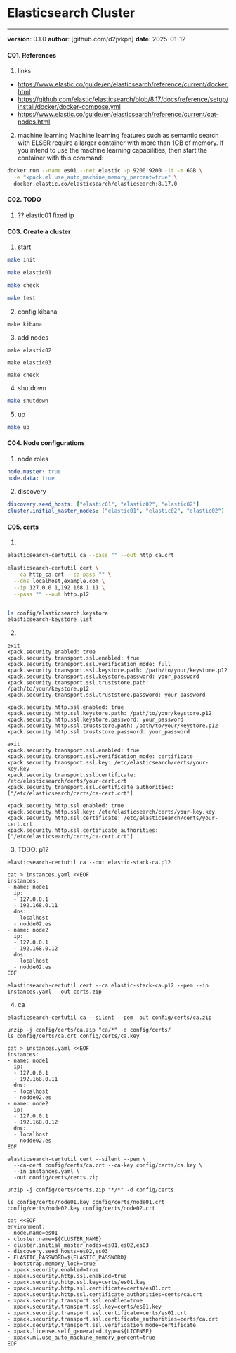 # Elasticsearch Cluster
---
**version**: 0.1.0
**author**: [github.com/d2jvkpn]
**date**: 2025-01-12


#### C01. References
1. links
- https://www.elastic.co/guide/en/elasticsearch/reference/current/docker.html
- https://github.com/elastic/elasticsearch/blob/8.17/docs/reference/setup/install/docker/docker-compose.yml
- https://www.elastic.co/guide/en/elasticsearch/reference/current/cat-nodes.html

2. machine learning
Machine learning features such as semantic search with ELSER require a larger container with more 
than 1GB of memory. If you intend to use the machine learning capabilities, then start the container
 with this command:

```bash
docker run --name es01 --net elastic -p 9200:9200 -it -m 6GB \
  -e "xpack.ml.use_auto_machine_memory_percent=true" \
  docker.elastic.co/elasticsearch/elasticsearch:8.17.0
```

#### C02. TODO
1. ?? elastic01 fixed ip


#### C03. Create a cluster
1. start
```bash
make init

make elastic01

make check

make test
```

2. config kibana
```
make kibana
```

3. add nodes
```
make elastic02

make elastic03

make check
```

4. shutdown
```bash
make shutdown
```

5. up
```bash
make up
```

#### C04. Node configurations
1.  node roles
```yaml
node.master: true
node.data: true
```

2. discovery
```yaml
discovery.seed_hosts: ["elastic01", "elastic02", "elastic02"]
cluster.initial_master_nodes: ["elastic01", "elastic02", "elastic02"]
```

#### C05. certs
1. 
```bash
elasticsearch-certutil ca --pass "" --out http_ca.crt

elasticsearch-certutil cert \
  --ca http_ca.crt --ca-pass "" \
  --dns localhost,example.com \
  --ip 127.0.0.1,192.168.1.11 \
  --pass "" --out http.p12


ls config/elasticsearch.keystore
elasticsearch-keystore list
```

2. 
```
exit
xpack.security.enabled: true
xpack.security.transport.ssl.enabled: true
xpack.security.transport.ssl.verification_mode: full
xpack.security.transport.ssl.keystore.path: /path/to/your/keystore.p12
xpack.security.transport.ssl.keystore.password: your_password
xpack.security.transport.ssl.truststore.path: /path/to/your/keystore.p12
xpack.security.transport.ssl.truststore.password: your_password

xpack.security.http.ssl.enabled: true
xpack.security.http.ssl.keystore.path: /path/to/your/keystore.p12
xpack.security.http.ssl.keystore.password: your_password
xpack.security.http.ssl.truststore.path: /path/to/your/keystore.p12
xpack.security.http.ssl.truststore.password: your_password

exit
xpack.security.transport.ssl.enabled: true
xpack.security.transport.ssl.verification_mode: certificate
xpack.security.transport.ssl.key: /etc/elasticsearch/certs/your-key.key
xpack.security.transport.ssl.certificate: /etc/elasticsearch/certs/your-cert.crt
xpack.security.transport.ssl.certificate_authorities: ["/etc/elasticsearch/certs/ca-cert.crt"]

xpack.security.http.ssl.enabled: true
xpack.security.http.ssl.key: /etc/elasticsearch/certs/your-key.key
xpack.security.http.ssl.certificate: /etc/elasticsearch/certs/your-cert.crt
xpack.security.http.ssl.certificate_authorities: ["/etc/elasticsearch/certs/ca-cert.crt"]
```

3. TODO: p12
```
elasticsearch-certutil ca --out elastic-stack-ca.p12

cat > instances.yaml <<EOF
instances:
- name: node1
  ip:
  - 127.0.0.1
  - 192.168.0.11
  dns:
  - localhost
  - nodde02.es
- name: node2
  ip:
  - 127.0.0.1
  - 192.168.0.12
  dns:
  - localhost
  - nodde02.es
EOF

elasticsearch-certutil cert --ca elastic-stack-ca.p12 --pem --in instances.yaml --out certs.zip
```

4. ca
```
elasticsearch-certutil ca --silent --pem -out config/certs/ca.zip

unzip -j config/certs/ca.zip "ca/*" -d config/certs/
ls config/certs/ca.crt config/certs/ca.key

cat > instances.yaml <<EOF
instances:
- name: node1
  ip:
  - 127.0.0.1
  - 192.168.0.11
  dns:
  - localhost
  - nodde02.es
- name: node2
  ip:
  - 127.0.0.1
  - 192.168.0.12
  dns:
  - localhost
  - nodde02.es
EOF

elasticsearch-certutil cert --silent --pem \
  --ca-cert config/certs/ca.crt --ca-key config/certs/ca.key \
  --in instances.yaml \
  -out config/certs/certs.zip

unzip -j config/certs/certs.zip "*/*" -d config/certs

ls config/certs/node01.key config/certs/node01.crt config/certs/node02.key config/certs/node02.crt

cat <<EOF
environment:
- node.name=es01
- cluster.name=${CLUSTER_NAME}
- cluster.initial_master_nodes=es01,es02,es03
- discovery.seed_hosts=es02,es03
- ELASTIC_PASSWORD=${ELASTIC_PASSWORD}
- bootstrap.memory_lock=true
- xpack.security.enabled=true
- xpack.security.http.ssl.enabled=true
- xpack.security.http.ssl.key=certs/es01.key
- xpack.security.http.ssl.certificate=certs/es01.crt
- xpack.security.http.ssl.certificate_authorities=certs/ca.crt
- xpack.security.transport.ssl.enabled=true
- xpack.security.transport.ssl.key=certs/es01.key
- xpack.security.transport.ssl.certificate=certs/es01.crt
- xpack.security.transport.ssl.certificate_authorities=certs/ca.crt
- xpack.security.transport.ssl.verification_mode=certificate
- xpack.license.self_generated.type=${LICENSE}
- xpack.ml.use_auto_machine_memory_percent=true
EOF
```
